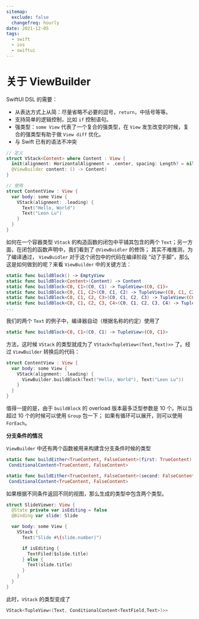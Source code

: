 ```yaml
---
sitemap:
  exclude: false
  changefreq: hourly
date: 2021-12-05
tags:
  - swift
  - ios
  - swiftui
---
```


# 关于 ViewBuilder

SwiftUI DSL 的需要：

- 从表达方式上从简：尽量省略不必要的逗号，`return`，中括号等等。
- 支持简单的逻辑控制，比如 `if` 控制语句。
- 强类型：`some View` 代表了一个复合的强类型，在 `View` 发生改变的时候，复合的强类型有助于做 `View diff` 优化。
- 与 Swift 已有的语法不冲突

```swift
// 定义
struct VStack<Content> where Content : View {
  init(alignment: HorizontalAlignment = .center, spacing: Length? = nil,
  @ViewBuilder content: () -> Content)
}

// 使用
struct ContentView : View {
  var body: some View {
    VStack(alignment: .leading) {
      Text("Hello, World")
      Text("Leon Lu")
    }
  }
}
```

如何在一个容器类型 `VStack` 的构造函数的闭包中平铺其包含的两个 `Text`；另一方面，在闭包的函数声明中，我们看到了 `@ViewBuidler` 的修饰；
其实不难推测，为了编译通过， `ViewBuidler` 对于这个闭包中的代码在编译阶段 “动了手脚”，那么这是如何做到的呢？来看 `ViewBuilder` 中的关键方法：

```swift
static func buildBlock() -> EmptyView
static func buildBlock<Content>(Content) -> Content
static func buildBlock<C0, C1>(C0, C1) -> TupleView<(C0, C1)>
static func buildBlock<C0, C1, C2>(C0, C1, C2) -> TupleView<(C0, C1, C2)>
static func buildBlock<C0, C1, C2, C3>(C0, C1, C2, C3) -> TupleView<(C0, C1, C2, C3)>
static func buildBlock<C0, C1, C2, C3, C4>(C0, C1, C2, C3, C4) -> TupleView<(C0, C1, C2, C3, C4)>
...
```

我们的两个 `Text` 的例子中，编译器自动（根据名称的约定）使用了

```swift
static func buildBlock<C0, C1>(C0, C1) -> TupleView<(C0, C1)>
```

方法，这时候 `VStack` 的类型就成为了 `VStack<TupleView<(Text,Text)>>` 了。经过 `ViewBuilder` 转换后的代码：

```swift
struct ContentView : View {
  var body: some View {
    VStack(alignment: .leading) {
      ViewBuilder.buildBlock(Text("Hello, World"), Text("Leon Lu"))
    }
  }
}
```

值得一提的是，由于 `buildBlock` 的 overload 版本最多泛型参数是 10 个。所以当超过 10 个的时候可以使用 `Group` 包一下； 如果有循环可以展开，则可以使用 `ForEach`。

**分支条件的情况**

`ViewBuilder` 中还有两个函数被用来构建含分支条件时候的类型

```swift
static func buildEither<TrueContent, FalseContent>(first: TrueContent) ->
 ConditionalContent<TrueContent, FalseContent>

static func buildEither<TrueContent, FalseContent>(second: FalseContent) ->
 ConditionalContent<TrueContent, FalseContent>
```

如果根据不同条件返回不同的视图，那么生成的类型中包含两个类型。

```swift
struct SlideViewer: View {
  @State private var isEditing = false
  @Binding var slide: Slide

  var body: some View {
    VStack {
      Text("Slide #\(slide.number)")

      if isEditing {
        TextFiled($slide.title)
      } else {
        Text(slide.title)
      }
    }
  }
}
```

此时，`VStack` 的类型变成了

```swift
VStack<TupleView<(Text, ConditionalContent<TextField,Text>)>>
```
